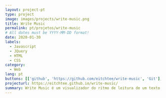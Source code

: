 ```yaml
---
layout: project-pt
type: project
image: images/projects/write-music.png
title: Write Music
permalink: pt/projetos/write-music
# All dates must be YYYY-MM-DD format!
date: 2020-01-30
labels:
  - Javascript
  - JQuery
  - HTML
  - CSS
category:
  - Web
lang: pt
buttons: [['github', 'https://github.com/eitchtee/write-music', 'Git'], ['globe', 'https://eitchtee.github.io/write-music/', 'Site']]
projecturl: https://eitchtee.github.io/write-music/
summary: Write Music é um visualizador do ritmo de leitura de um texto. Baseado em um ensinamento de Gary Provost sobre escrita. Veja e ouça seu texto.
---
```

